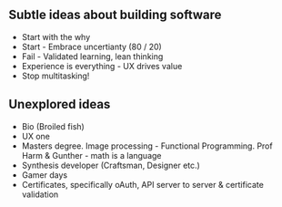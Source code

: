 ## Subtle ideas about building software

* Start with the why
* Start - Embrace uncertianty (80 / 20)
* Fail - Validated learning, lean thinking
* Experience is everything - UX drives value
* Stop multitasking!

## Unexplored ideas
* Bio (Broiled fish)
* UX one
* Masters degree. Image processing - Functional Programming. Prof Harm & Gunther - math is a language
* Synthesis developer (Craftsman, Designer etc.)
* Gamer days
* Certificates, specifically oAuth, API server to server & certificate validation
